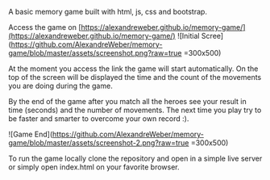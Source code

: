 
A basic memory game built with html, js, css and bootstrap.

Access the game on [https://alexandreweber.github.io/memory-game/](https://alexandreweber.github.io/memory-game/)
![Initial Scree](https://github.com/AlexandreWeber/memory-game/blob/master/assets/screenshot.png?raw=true =300x500)

At the moment you access the link the game will start automatically. On the top of the screen will be displayed the time and the count of the movements you are doing during the game.

By the end of the game after you match all the heroes see your result in time (seconds) and the number of movements. The next time you play try to be faster and smarter to overcome your own record :).

![Game End](https://github.com/AlexandreWeber/memory-game/blob/master/assets/screenshot-2.png?raw=true =300x500)

To run the game locally clone the repository and open in a simple live server or simply open index.html on your favorite browser.